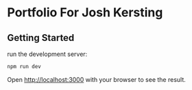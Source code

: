 # Portfolio For Josh Kersting

## Getting Started

run the development server:

```bash
npm run dev
```

Open [http://localhost:3000](http://localhost:3000) with your browser to see the result.
